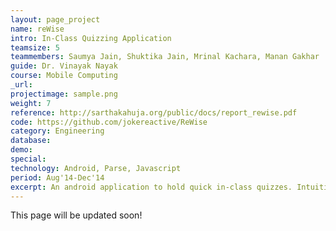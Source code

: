 ```yaml
---
layout: page_project
name: reWise
intro: In-Class Quizzing Application
teamsize: 5
teammembers: Saumya Jain, Shuktika Jain, Mrinal Kachara, Manan Gakhar
guide: Dr. Vinayak Nayak
course: Mobile Computing
_url: 
projectimage: sample.png
weight: 7
reference: http://sarthakahuja.org/public/docs/report_rewise.pdf
code: https://github.com/jokereactive/ReWise
category: Engineering
database:
demo:
special:
technology: Android, Parse, Javascript
period: Aug'14-Dec'14
excerpt: An android application to hold quick in-class quizzes. Intuitive UI, Ever Growing Question Bank, Statistical Analysis of Quizzes as well as Individual Performances and Gamification using Badges.
---
```

This page will be updated soon!
